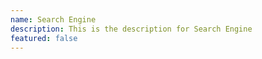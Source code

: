 ```yaml
---
name: Search Engine
description: This is the description for Search Engine
featured: false
---
```

